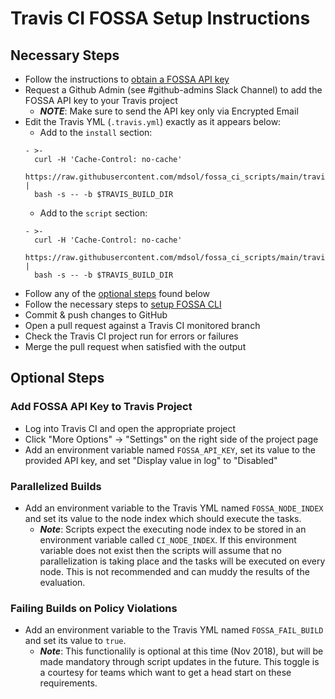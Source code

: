 # Travis CI FOSSA Setup Instructions

## Necessary Steps

- Follow the instructions to [obtain a FOSSA API key](/OBTAINING_API_KEY.md)
- Request a Github Admin (see #github-admins Slack Channel) to add the FOSSA API key to your Travis project
  - __*NOTE*__: Make sure to send the API key only via Encrypted Email
- Edit the Travis YML (`.travis.yml`) exactly as it appears below:
  - Add to the `install` section:
  ```
  - >-
    curl -H 'Cache-Control: no-cache'
    https://raw.githubusercontent.com/mdsol/fossa_ci_scripts/main/travis_ci/fossa_install.sh |
    bash -s -- -b $TRAVIS_BUILD_DIR
  ```
  - Add to the `script` section:
  ```
  - >-
    curl -H 'Cache-Control: no-cache'
    https://raw.githubusercontent.com/mdsol/fossa_ci_scripts/main/travis_ci/fossa_run.sh |
    bash -s -- -b $TRAVIS_BUILD_DIR
  ```
- Follow any of the [optional steps](#optional-steps) found below
- Follow the necessary steps to [setup FOSSA CLI](/FOSSA_CLI_SETUP.md)
- Commit & push changes to GitHub
- Open a pull request against a Travis CI monitored branch
- Check the Travis CI project run for errors or failures
- Merge the pull request when satisfied with the output

## Optional Steps

### Add FOSSA API Key to Travis Project
- Log into Travis CI and open the appropriate project
- Click "More Options" → "Settings" on the right side of the project page
- Add an environment variable named `FOSSA_API_KEY`, set its value to the provided API key, and set "Display value in log" to "Disabled"

### Parallelized Builds
- Add an environment variable to the Travis YML named `FOSSA_NODE_INDEX` and set its value to the node index which should execute the tasks.
  - __*Note*__: Scripts expect the executing node index to be stored in an environment variable called `CI_NODE_INDEX`. If this environment variable does not exist then the scripts will assume that no parallelization is taking place and the tasks will be executed on every node. This is not recommended and can muddy the results of the evaluation.

### Failing Builds on Policy Violations
- Add an environment variable to the Travis YML named `FOSSA_FAIL_BUILD` and set its value to `true`.
  - __*Note*__: This functionalily is optional at this time (Nov 2018), but will be made mandatory through script updates in the future. This toggle is a courtesy for teams which want to get a head start on these requirements.
